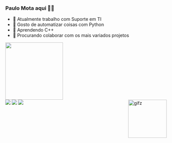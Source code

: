 ### Paulo Mota aqui 👀👋

- 🔭 Atualmente trabalho com Suporte em TI
- 🌱 Gosto de automatizar coisas com Python
- 🔮 Aprendendo C++
- 👯 Procurando colaborar com os mais variados projetos 

<div>
  <a href="https://github.com/paulorgomes">
  <img height="180em" src="https://github-readme-stats.vercel.app/api?username=paulorgomes&show_icons=true&theme=highcontrast&include_all_commits=true&count_private=true"/>
</div>
  <img height="120em" align="right" alt="gifz" src="https://media4.giphy.com/media/4Zo41lhzKt6iZ8xff9/giphy.gif?cid=ecf05e47if0xi4tgdbrnjy073lk3nhfvja4x77rh1oxv3un5&rid=giphy.gif&ct=g">
</div>

<div> 
  <a href="https://instagram.com/paulo.gmota" target="_blank"><img src="https://img.shields.io/badge/-Instagram-%23E4405F?style=for-the-badge&logo=instagram&logoColor=white" target="_blank"></a>
  <a href = "mailto:paulo_rgomes@mail.com"><img src="https://img.shields.io/badge/-Gmail-%23333?style=for-the-badge&logo=gmail&logoColor=white" target="_blank"></a>
  <a href="https://www.linkedin.com/in/paulo-mota-807b5714b/" target="_blank"><img src="https://img.shields.io/badge/-LinkedIn-%230077B5?style=for-the-badge&logo=linkedin&logoColor=white" target="_blank"></a> 
